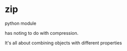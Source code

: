 # zip

python module

has noting to do with compression.

It's all about combining objects with different properties
